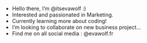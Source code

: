 - Hello there, I’m @itsevawolf :) 
- Interested and passionated in Marketing.
- Currently learning more about coding!
- I’m looking to collaborate on new business project...
- Find me on all social media : @evawolf.fr 

<!---
itsevawolf/itsevawolf is a ✨ special ✨ repository because its `README.md` (this file) appears on your GitHub profile.
You can click the Preview link to take a look at your changes.
--->
